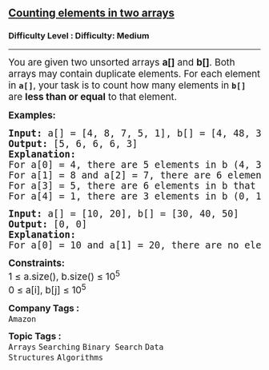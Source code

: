 <h2><a href="https://www.geeksforgeeks.org/problems/counting-elements-in-two-arrays/1?page=15&status=unsolved&sortBy=submissions">Counting elements in two arrays</a></h2><h3>Difficulty Level : Difficulty: Medium</h3><hr><div class="problems_problem_content__Xm_eO"><p><span style="font-size: 14pt;">You are given two unsorted arrays <strong>a[]</strong> and <strong>b[]</strong>. Both arrays may contain duplicate elements. For each element in <strong><code>a[]</code></strong>, your task is to count how many elements in <strong><code>b[]</code></strong> are <strong>less than or equal</strong> to that element.</span></p>
<p><span style="font-size: 14pt;"><strong>Examples:</strong></span></p>
<pre><span style="font-size: 14pt;"><strong>Input:</strong> a[] = [4, 8, 7, 5, 1], b[] = [4, 48, 3, 0, 1, 1, 5]
<strong>Output: </strong>[5, 6, 6, 6, 3]
<strong>Explanation: <br></strong>For a[0] = 4, there are 5 elements in b (4, 3, 0, 1, 1) that are ≤ 4.
For a[1] = 8 and a[2] = 7, there are 6 elements in b that are ≤ 8 and ≤ 7.
For a[3] = 5, there are 6 elements in b that are ≤ 5.
For a[4] = 1, there are 3 elements in b (0, 1, 1) that are ≤ 1.</span></pre>
<pre><span style="font-size: 14pt;"><strong>Input:</strong> a[] = [10, 20], b[] = [30, 40, 50]
<strong>Output: </strong>[0, 0]
<strong>Explanation: <br></strong>For a[0] = 10 and a[1] = 20, there are no elements in b that are less than or equal to 10 or 20. Hence, the output is [0, 0].</span></pre>
<p><span style="font-size: 14pt;"><strong>Constraints:</strong><br>1 ≤ a.size(), b.size() ≤ 10<sup>5</sup><br>0 ≤ a[i], b[j] ≤ 10<sup>5</sup></span></p></div><p><span style=font-size:18px><strong>Company Tags : </strong><br><code>Amazon</code>&nbsp;<br><p><span style=font-size:18px><strong>Topic Tags : </strong><br><code>Arrays</code>&nbsp;<code>Searching</code>&nbsp;<code>Binary Search</code>&nbsp;<code>Data Structures</code>&nbsp;<code>Algorithms</code>&nbsp;